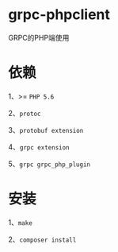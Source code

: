 grpc-phpclient
=========

GRPC的PHP端使用

依赖
=========

1、>= `PHP 5.6`

2、`protoc`

3、`protobuf extension`

4、`grpc extension`

5、`grpc grpc_php_plugin`

安装
=========

1、`make`

2、`composer install`
